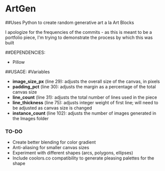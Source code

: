 # ArtGen
##Uses Python to create random generative art a la Art Blocks 

I apologize for the frequencies of the commits - as this is meant to be a portfolio piece, I'm trying to demonstrate the process by which this was built

##DEPENDENCIES:
- Pillow

##USAGE:
#Variables
- **image_size_px** (line 29): adjusts the overall size of the canvas, in pixels
- **padding_pct** (line 30): adjusts the margin as a percentage of the total canvas size
- **line_count** (line 31): adjusts the total number of lines used in the piece
- **line_thickness** (line 75): adjusts integer weight of first line; will need to be adjusted as canvas size is changed
- **instance_count** (line 102): adjusts the number of images generated in the Images folder

### TO-DO
- Create better blending for color gradient
- Anti-aliasing for smaller canvas sizes
- Experiment with different shapes (arcs, polygons, ellipses)
- Include coolors.co compatibility to generate pleasing palettes for the shape